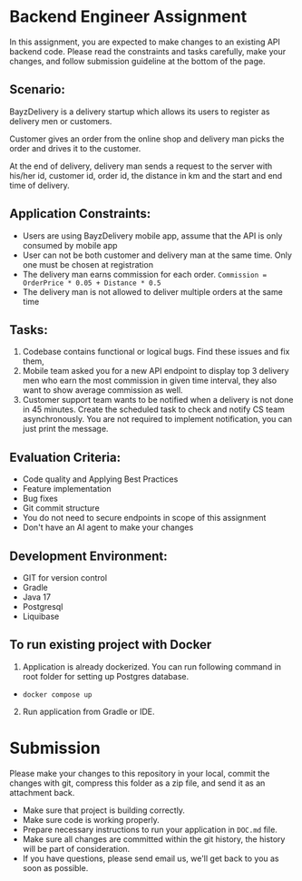 # Backend Engineer Assignment
In this assignment, you are expected to make changes to an existing API backend code. Please read the constraints and tasks carefully, make your changes, and follow submission guideline at the bottom of the page.

## Scenario:
BayzDelivery is a delivery startup which allows its users to register as delivery men or customers.

Customer gives an order from the online shop and delivery man picks the order and drives it to the customer.

At the end of delivery, delivery man sends a request to the server with his/her id, customer id, order id, the distance in km and the start and end time of delivery.

## Application Constraints:
- Users are using BayzDelivery mobile app, assume that the API is only consumed by mobile app
- User can not be both customer and delivery man at the same time. Only one must be chosen at registration
- The delivery man earns commission for each order. `Commission = OrderPrice * 0.05 + Distance * 0.5`
- The delivery man is not allowed to deliver multiple orders at the same time

## Tasks:
1. Codebase contains functional or logical bugs. Find these issues and fix them,
2. Mobile team asked you for a new API endpoint to display top 3 delivery men who earn the most commission in given time interval, they also want to show average commission as well.
3. Customer support team wants to be notified when a delivery is not done in 45 minutes. Create the scheduled task to check and notify CS team asynchronously. You are not required to implement notification, you can just print the message.  

## Evaluation Criteria:
- Code quality and Applying Best Practices
- Feature implementation
- Bug fixes
- Git commit structure
- You do not need to secure endpoints in scope of this assignment
- Don't have an AI agent to make your changes

## Development Environment:
- GIT for version control
- Gradle
- Java 17
- Postgresql
- Liquibase

## To run existing project with Docker
1. Application is already dockerized. You can run following command in root folder for setting up Postgres database.
- ```docker compose up```
2. Run application from Gradle or IDE.

# Submission
Please make your changes to this repository in your local, commit the changes with git, compress this folder as a zip file, and send it as an attachment back.

- Make sure that project is building correctly.
- Make sure code is working properly.
- Prepare necessary instructions to run your application in `DOC.md` file.
- Make sure all changes are committed within the git history, the history will be part of consideration.
- If you have questions, please send email us, we'll get back to you as soon as possible.
